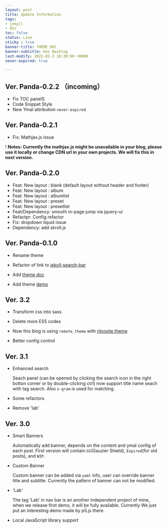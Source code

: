 ```yaml
---
layout: post
title: Update Information
tags: 
- jekyll 
- doc
toc: false
status: Live
sticky : true
banner-title: THEME DOC
banner-subtitle: Dev Backlog
last-modify: 2022-02-3 10:30:00 +0000
never-expired: true

---
```


## Ver. Panda-0.2.2 （incoming）

 - Fix TOC panelS
 - Code Snippet Style
 - New Ymal attribution `never-expired`

## Ver. Panda-0.2.1

 - Fix: Mathjax.js issue

 ! **Notes: Currently the mathjax.js might be unavailable in your blog, please use it locally or change CDN url in your own projects. We will fix this in next version.**

## Ver. Panda-0.2.0 

- Feat: New layout : blank (default layout without header and footer)
- Feat: New layout : album
- Feat: New layout : albumlist
- Feat: New layout : preset
- Feat: New layout : presetlist
- Feat/Dependency: smooth in-page jump via jquery-ui 
- Refactpr: Config refactor
- Fix: dropdown liquid issue
- Dependency:  add skroll.js

## Ver. Panda-0.1.0

- Rename theme

- Refactor of link to [jekyll-search-bar](https://github.com/sorphwer/jekyll-theme-panda)

- Add [theme doc](https://github.com/sorphwer/jekyll-theme-panda)

- Add theme [demo](https://riino.site/jekyll-theme-panda/)

## Ver. 3.2

- Transform css into sass

- Delete more ES5 codes

- Now this blog is using `remote_theme` with [riinosite theme](https://github.com/sorphwer/jekyll-theme-panda)

- Better config control



## Ver. 3.1

-  Enhanced search 
   
   Seach panel (can be opened by clicking the search icon in the right botton corner or by double-clicking ctrl) now support title name seach with tag search. Also `n-gram` is used for matching.

-  Some refactors

-  Remove 'lab'

## Ver. 3.0

-  Smart Banners

    Automatically add banner, depends on the content and ymal config of each post. First version will contain `GS`(Gauzier Shield), `Expired`(for old posts), and `WIP`.

-  Custom Banner

    Custom banner can be added via `yaml` info, user can override banner title and subtitle. Currently the pattern of banner can not be modified.

-  'Lab'

    The tag 'Lab' in nav bar is an another independent project of mine, when we release first demo, it will be fully available. Currently We just put an interesting demo made by p5.js there.

-  Local JavaScript library support
